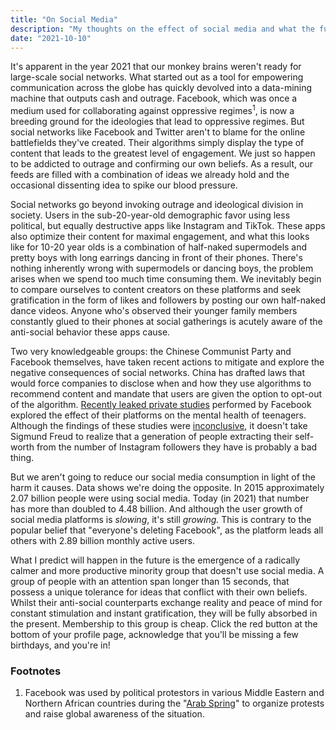 ```yaml
---
title: "On Social Media"
description: "My thoughts on the effect of social media and what the future will look like."
date: "2021-10-10"
---
```


It's apparent in the year 2021 that our monkey brains weren't ready for large-scale social networks. What started out as a tool for empowering communication across the globe has quickly devolved into a data-mining machine that outputs cash and outrage. Facebook, which was once a medium used for collaborating against oppressive regimes$^1$, is now a breeding ground for the ideologies that lead to oppressive regimes. But social networks like Facebook and Twitter aren't to blame for the online battlefields they've created. Their algorithms simply display the type of content that leads to the greatest level of engagement. We just so happen to be addicted to outrage and confirming our own beliefs. As a result, our feeds are filled with a combination of ideas we already hold and the occasional dissenting idea to spike our blood pressure.

Social networks go beyond invoking outrage and ideological division in society. Users in the sub-20-year-old demographic favor using less political, but equally destructive apps like Instagram and TikTok. These apps also optimize their content for maximal engagement, and what this looks like for 10-20 year olds is a combination of half-naked supermodels and pretty boys with long earrings dancing in front of their phones. There's nothing inherently wrong with supermodels or dancing boys, the problem arises when we spend too much time consuming them. We inevitably begin to compare ourselves to content creators on these platforms and seek gratification in the form of likes and followers by posting our own half-naked dance videos. Anyone who's observed their younger family members constantly glued to their phones at social gatherings is acutely aware of the anti-social behavior these apps cause.

Two very knowledgeable groups: the Chinese Communist Party and Facebook themselves, have taken recent actions to mitigate and explore the negative consequences of social networks. China has drafted laws that would force companies to disclose when and how they use algorithms to recommend content and mandate that users are given the option to opt-out of the algorithm. [Recently leaked private studies](https://www.theverge.com/2021/10/6/22712927/facebook-instagram-teen-mental-health-research) performed by Facebook explored the effect of their platforms on the mental health of teenagers. Although the findings of these studies were [inconclusive](https://www.npr.org/2021/10/06/1043138622/facebook-instagram-teens-mental-health), it doesn't take Sigmund Freud to realize that a generation of people extracting their self-worth from the number of Instagram followers they have is probably a bad thing.

But we aren't going to reduce our social media consumption in light of the harm it causes. Data shows we're doing the opposite. In 2015 approximately 2.07 billion people were using social media. Today (in 2021) that number has more than doubled to 4.48 billion. And although the user growth of social media platforms is *slowing*, it's still *growing.* This is contrary to the popular belief that "everyone's deleting Facebook", as the platform leads all others with 2.89 billion monthly active users.

What I predict will happen in the future is the emergence of a radically calmer and more productive minority group that doesn't use social media. A group of people with an attention span longer than 15 seconds, that possess a unique tolerance for ideas that conflict with their own beliefs. Whilst their anti-social counterparts exchange reality and peace of mind for constant stimulation and instant gratification, they will be fully absorbed in the present. Membership to this group is cheap. Click the red button at the bottom of your profile page, acknowledge that you'll be missing a few birthdays, and you're in!

### Footnotes

1. Facebook was used by political protestors in various Middle Eastern and Northern African countries during the "[Arab Spring](https://en.wikipedia.org/wiki/Arab_Spring)" to organize protests and raise global awareness of the situation.
